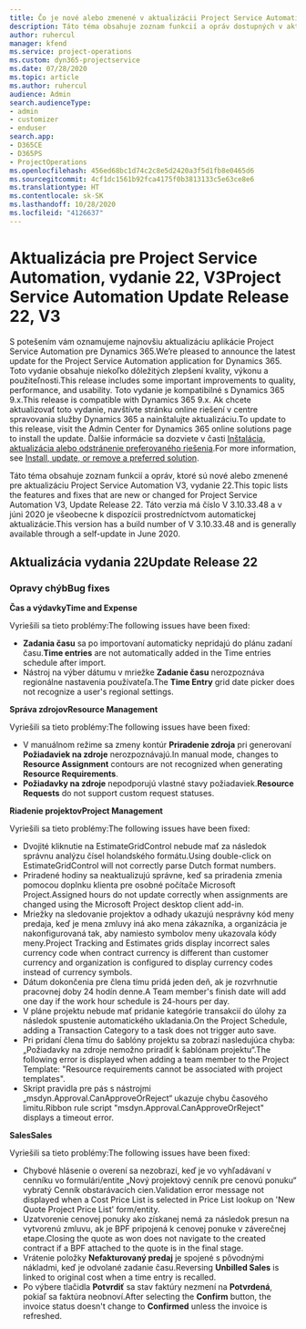 ```yaml
---
title: Čo je nové alebo zmenené v aktualizácii Project Service Automation, vydanie 22, V3
description: Táto téma obsahuje zoznam funkcií a opráv dostupných v aktualizácii Project Service Automation, vydanie 22, V3
author: ruhercul
manager: kfend
ms.service: project-operations
ms.custom: dyn365-projectservice
ms.date: 07/28/2020
ms.topic: article
ms.author: ruhercul
audience: Admin
search.audienceType:
- admin
- customizer
- enduser
search.app:
- D365CE
- D365PS
- ProjectOperations
ms.openlocfilehash: 456ed68bc1d74c2c8e5d2420a3f5d1fb8e0465d6
ms.sourcegitcommit: 4cf1dc1561b92fca4175f0b3813133c5e63ce8e6
ms.translationtype: HT
ms.contentlocale: sk-SK
ms.lasthandoff: 10/28/2020
ms.locfileid: "4126637"
---
```

# <a name="project-service-automation-update-release-22-v3"></a><span data-ttu-id="63e4b-103">Aktualizácia pre Project Service Automation, vydanie 22, V3</span><span class="sxs-lookup"><span data-stu-id="63e4b-103">Project Service Automation Update Release 22, V3</span></span>

<span data-ttu-id="63e4b-104">S potešením vám oznamujeme najnovšiu aktualizáciu aplikácie Project Service Automation pre Dynamics 365.</span><span class="sxs-lookup"><span data-stu-id="63e4b-104">We’re pleased to announce the latest update for the Project Service Automation application for Dynamics 365.</span></span> <span data-ttu-id="63e4b-105">Toto vydanie obsahuje niekoľko dôležitých zlepšení kvality, výkonu a použiteľnosti.</span><span class="sxs-lookup"><span data-stu-id="63e4b-105">This release includes some important improvements to quality, performance, and usability.</span></span> <span data-ttu-id="63e4b-106">Toto vydanie je kompatibilné s Dynamics 365 9.x.</span><span class="sxs-lookup"><span data-stu-id="63e4b-106">This release is compatible with Dynamics 365 9.x.</span></span> <span data-ttu-id="63e4b-107">Ak chcete aktualizovať toto vydanie, navštívte stránku online riešení v centre spravovania služby Dynamics 365 a nainštalujte aktualizáciu.</span><span class="sxs-lookup"><span data-stu-id="63e4b-107">To update to this release, visit the Admin Center for Dynamics 365 online solutions page to install the update.</span></span> <span data-ttu-id="63e4b-108">Ďalšie informácie sa dozviete v časti [Inštalácia, aktualizácia alebo odstránenie preferovaného riešenia](https://docs.microsoft.com/power-platform/admin/install-remove-preferred-solution).</span><span class="sxs-lookup"><span data-stu-id="63e4b-108">For more information, see [Install, update, or remove a preferred solution](https://docs.microsoft.com/power-platform/admin/install-remove-preferred-solution).</span></span>

<span data-ttu-id="63e4b-109">Táto téma obsahuje zoznam funkcií a opráv, ktoré sú nové alebo zmenené pre aktualizáciu Project Service Automation V3, vydanie 22.</span><span class="sxs-lookup"><span data-stu-id="63e4b-109">This topic lists the features and fixes that are new or changed for Project Service Automation V3, Update Release 22.</span></span> <span data-ttu-id="63e4b-110">Táto verzia má číslo V 3.10.33.48 a v júni 2020 je všeobecne k dispozícii prostredníctvom automatickej aktualizácie.</span><span class="sxs-lookup"><span data-stu-id="63e4b-110">This version has a build number of V 3.10.33.48 and is generally available through a self-update in June 2020.</span></span>

## <a name="update-release-22"></a><span data-ttu-id="63e4b-111">Aktualizácia vydania 22</span><span class="sxs-lookup"><span data-stu-id="63e4b-111">Update Release 22</span></span>

### <a name="bug-fixes"></a><span data-ttu-id="63e4b-112">Opravy chýb</span><span class="sxs-lookup"><span data-stu-id="63e4b-112">Bug fixes</span></span>



<span data-ttu-id="63e4b-113">**Čas a výdavky**</span><span class="sxs-lookup"><span data-stu-id="63e4b-113">**Time and Expense**</span></span>

<span data-ttu-id="63e4b-114">Vyriešili sa tieto problémy:</span><span class="sxs-lookup"><span data-stu-id="63e4b-114">The following issues have been fixed:</span></span>

- <span data-ttu-id="63e4b-115">**Zadania času** sa po importovaní automaticky nepridajú do plánu zadaní času.</span><span class="sxs-lookup"><span data-stu-id="63e4b-115">**Time entries** are not automatically added in the Time entries schedule after import.</span></span>
- <span data-ttu-id="63e4b-116">Nástroj na výber dátumu v mriežke **Zadanie času** nerozpoznáva regionálne nastavenia používateľa.</span><span class="sxs-lookup"><span data-stu-id="63e4b-116">The **Time Entry** grid date picker does not recognize a user's regional settings.</span></span>

<span data-ttu-id="63e4b-117">**Správa zdrojov**</span><span class="sxs-lookup"><span data-stu-id="63e4b-117">**Resource Management**</span></span>

<span data-ttu-id="63e4b-118">Vyriešili sa tieto problémy:</span><span class="sxs-lookup"><span data-stu-id="63e4b-118">The following issues have been fixed:</span></span>

- <span data-ttu-id="63e4b-119">V manuálnom režime sa zmeny kontúr **Priradenie zdroja** pri generovaní **Požiadaviek na zdroje** nerozpoznávajú.</span><span class="sxs-lookup"><span data-stu-id="63e4b-119">In manual mode, changes to **Resource Assignment** contours are not recognized when generating **Resource Requirements**.</span></span>
- <span data-ttu-id="63e4b-120">**Požiadavky na zdroje** nepodporujú vlastné stavy požiadaviek.</span><span class="sxs-lookup"><span data-stu-id="63e4b-120">**Resource Requests** do not support custom request statuses.</span></span>

<span data-ttu-id="63e4b-121">**Riadenie projektov**</span><span class="sxs-lookup"><span data-stu-id="63e4b-121">**Project Management**</span></span>

<span data-ttu-id="63e4b-122">Vyriešili sa tieto problémy:</span><span class="sxs-lookup"><span data-stu-id="63e4b-122">The following issues have been fixed:</span></span>

- <span data-ttu-id="63e4b-123">Dvojité kliknutie na EstimateGridControl nebude mať za následok správnu analýzu čísel holandského formátu.</span><span class="sxs-lookup"><span data-stu-id="63e4b-123">Using double-click on EstimateGridControl will not correctly parse Dutch format numbers.</span></span>
- <span data-ttu-id="63e4b-124">Priradené hodiny sa neaktualizujú správne, keď sa priradenia zmenia pomocou doplnku klienta pre osobné počítače Microsoft Project.</span><span class="sxs-lookup"><span data-stu-id="63e4b-124">Assigned hours do not update correctly when assignments are changed using the Microsoft Project desktop client add-in.</span></span>
- <span data-ttu-id="63e4b-125">Mriežky na sledovanie projektov a odhady ukazujú nesprávny kód meny predaja, keď je mena zmluvy iná ako mena zákazníka, a organizácia je nakonfigurovaná tak, aby namiesto symbolov meny ukazovala kódy meny.</span><span class="sxs-lookup"><span data-stu-id="63e4b-125">Project Tracking and Estimates grids display incorrect sales currency code when contract currency is different than customer currency and organization is configured to display currency codes instead of currency symbols.</span></span>
- <span data-ttu-id="63e4b-126">Dátum dokončenia pre člena tímu pridá jeden deň, ak je rozvrhnutie pracovnej doby 24 hodín denne.</span><span class="sxs-lookup"><span data-stu-id="63e4b-126">A Team member's finish date will add one day if the work hour schedule is 24-hours per day.</span></span>
- <span data-ttu-id="63e4b-127">V pláne projektu nebude mať pridanie kategórie transakcií do úlohy za následok spustenie automatického ukladania.</span><span class="sxs-lookup"><span data-stu-id="63e4b-127">On the Project Schedule, adding a Transaction Category to a task does not trigger auto save.</span></span>
- <span data-ttu-id="63e4b-128">Pri pridaní člena tímu do šablóny projektu sa zobrazí nasledujúca chyba: „Požiadavky na zdroje nemožno priradiť k šablónam projektu“.</span><span class="sxs-lookup"><span data-stu-id="63e4b-128">The following error is displayed when adding a team member to the Project Template: "Resource requirements cannot be associated with project templates".</span></span> 
- <span data-ttu-id="63e4b-129">Skript pravidla pre pás s nástrojmi „msdyn.Approval.CanApproveOrReject“ ukazuje chybu časového limitu.</span><span class="sxs-lookup"><span data-stu-id="63e4b-129">Ribbon rule script "msdyn.Approval.CanApproveOrReject" displays a timeout error.</span></span>

<span data-ttu-id="63e4b-130">**Sales**</span><span class="sxs-lookup"><span data-stu-id="63e4b-130">**Sales**</span></span>

<span data-ttu-id="63e4b-131">Vyriešili sa tieto problémy:</span><span class="sxs-lookup"><span data-stu-id="63e4b-131">The following issues have been fixed:</span></span>

- <span data-ttu-id="63e4b-132">Chybové hlásenie o overení sa nezobrazí, keď je vo vyhľadávaní v cenníku vo formulári/entite „Nový projektový cenník pre cenovú ponuku“ vybratý Cenník obstarávacích cien.</span><span class="sxs-lookup"><span data-stu-id="63e4b-132">Validation error message not displayed when a Cost Price List is selected in Price List lookup on 'New Quote Project Price List' form/entity.</span></span>
- <span data-ttu-id="63e4b-133">Uzatvorenie cenovej ponuky ako získanej nemá za následok presun na vytvorenú zmluvu, ak je BPF pripojená k cenovej ponuke v záverečnej etape.</span><span class="sxs-lookup"><span data-stu-id="63e4b-133">Closing the quote as won does not navigate to the created contract if a BPF attached to the quote is in the final stage.</span></span>
- <span data-ttu-id="63e4b-134">Vrátenie položky **Nefakturovaný predaj** je spojené s pôvodnými nákladmi, keď je odvolané zadanie času.</span><span class="sxs-lookup"><span data-stu-id="63e4b-134">Reversing **Unbilled Sales** is linked to original cost when a time entry is recalled.</span></span>
- <span data-ttu-id="63e4b-135">Po výbere tlačidla **Potvrdiť** sa stav faktúry nezmení na **Potvrdená**, pokiaľ sa faktúra neobnoví.</span><span class="sxs-lookup"><span data-stu-id="63e4b-135">After selecting the **Confirm** button, the invoice status doesn't change to **Confirmed** unless the invoice is refreshed.</span></span>
